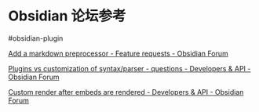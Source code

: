 # Obsidian 论坛参考

#obsidian-plugin 

[Add a markdown preprocessor - Feature requests - Obsidian Forum](https://forum.obsidian.md/t/add-a-markdown-preprocessor/1451)

[Plugins vs customization of syntax/parser - questions - Developers & API - Obsidian Forum](https://forum.obsidian.md/t/plugins-vs-customization-of-syntax-parser-questions/10073)

[Custom render after embeds are rendered - Developers & API - Obsidian Forum](https://forum.obsidian.md/t/custom-render-after-embeds-are-rendered/12648/2)
